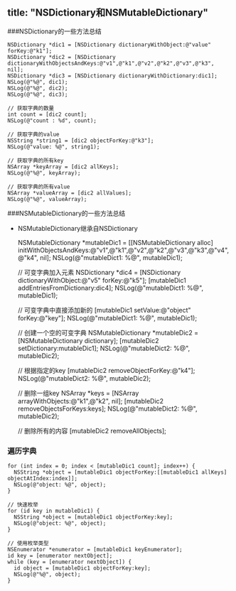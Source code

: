 title: "NSDictionary和NSMutableDictionary"
---
###NSDictionary的一些方法总结
    
    NSDictionary *dic1 = [NSDictionary dictionaryWithObject:@"value" forKey:@"k1"];
    NSDictionary *dic2 = [NSDictionary dictionaryWithObjectsAndKeys:@"v1",@"k1",@"v2",@"k2",@"v3",@"k3", nil];
    NSDictionary *dic3 = [NSDictionary dictionaryWithDictionary:dic1];
    NSLog(@"%@", dic1);
    NSLog(@"%@", dic2);
    NSLog(@"%@", dic3);
    
    // 获取字典的数量
    int count = [dic2 count];
    NSLog(@"count : %d", count);
    
    // 获取字典的value
    NSString *string1 = [dic2 objectForKey:@"k3"];
    NSLog(@"value: %@", string1);
    
    // 获取字典的所有key
    NSArray *keyArray = [dic2 allKeys];
    NSLog(@"%@", keyArray);
    
    // 获取字典的所有value
    NSArray *valueArray = [dic2 allValues];
    NSLog(@"%@", valueArray);



###NSMutableDictionary的一些方法总结
* NSMutableDictionary继承自NSDictionary


    NSMutableDictionary *mutableDic1 = [[NSMutableDictionary alloc] initWithObjectsAndKeys:@"v1",@"k1",@"v2",@"k2",@"v3",@"k3",@"v4",@"k4", nil];
    NSLog(@"mutableDict1: %@", mutableDic1);
    
    // 可变字典加入元素
    NSDictionary *dic4 = [NSDictionary dictionaryWithObject:@"v5" forKey:@"k5"];
    [mutableDic1 addEntriesFromDictionary:dic4];
    NSLog(@"mutableDict1: %@", mutableDic1);
    
    // 可变字典中直接添加新的
    [mutableDic1 setValue:@"object" forKey:@"key"];
    NSLog(@"mutableDict1: %@", mutableDic1);
    
    // 创建一个空的可变字典
    NSMutableDictionary *mutableDic2 = [NSMutableDictionary dictionary];
    [mutableDic2 setDictionary:mutableDic1];
    NSLog(@"mutableDict2: %@", mutableDic2);
    
    // 根据指定的key
    [mutableDic2 removeObjectForKey:@"k4"];
    NSLog(@"mutableDict2: %@", mutableDic2);
    
    // 删除一组key
    NSArray *keys = [NSArray arrayWithObjects:@"k1",@"k2", nil];
    [mutableDic2 removeObjectsForKeys:keys];
    NSLog(@"mutableDict2: %@", mutableDic2);

    // 删除所有的内容
    [mutableDic2 removeAllObjects];

### 遍历字典
    
    for (int index = 0; index < [mutableDic1 count]; index++) {
      NSString *object = [mutableDic1 objectForKey:[[mutableDic1 allKeys] objectAtIndex:index]];
      NSLog(@"object: %@", object);
    }
    
    // 快速枚举
    for (id key in mutableDic1) {
      NSString *object = [mutableDic1 objectForKey:key];
      NSLog(@"object: %@", object);
    }
    
    // 使用枚举类型
    NSEnumerator *enumerator = [mutableDic1 keyEnumerator];
    id key = [enumerator nextObject];
    while (key = [enumerator nextObject]) {
      id object = [mutableDic1 objectForKey:key];
      NSLog(@"%@", object);   
    }